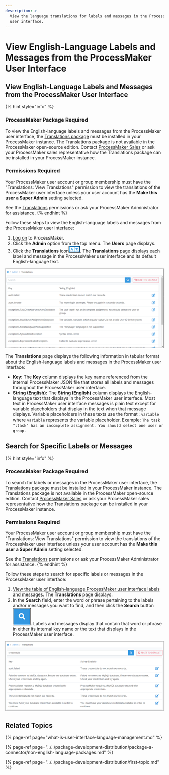 ```yaml
---
description: >-
  View the language translations for labels and messages in the ProcessMaker
  user interface.
---
```


# View English-Language Labels and Messages from the ProcessMaker User Interface

## View English-Language Labels and Messages from the ProcessMaker User Interface

{% hint style="info" %}
### ProcessMaker Package Required

To view the English-language labels and messages from the ProcessMaker user interface, the [Translations package](../../package-development-distribution/package-a-connector/non-english-language-packages.md) must be installed in your ProcessMaker instance. The Translations package is not available in the ProcessMaker open-source edition. Contact [ProcessMaker Sales](mailto:sales@processmaker.com) or ask your ProcessMaker sales representative how the Translations package can be installed in your ProcessMaker instance.

### Permissions Required

Your ProcessMaker user account or group membership must have the "Translations: View Translations" permission to view the translations of the ProcessMaker user interface unless your user account has the **Make this user a Super Admin** setting selected.

See the [Translations](../permission-descriptions-for-users-and-groups.md#translations) permissions or ask your ProcessMaker Administrator for assistance.
{% endhint %}

Follow these steps to view the English-language labels and messages from the ProcessMaker user interface:

1. [Log on](../../using-processmaker/log-in.md#log-in) to ProcessMaker.
2. Click the **Admin** option from the top menu. The **Users** page displays.
3. Click the **Translations** icon![](../../.gitbook/assets/translations-icon-admin.png). The **Translations** page displays each label and message in the ProcessMaker user interface and its default English-language text.

![Translations page](../../.gitbook/assets/translations-page-admin.png)

The **Translations** page displays the following information in tabular format about the English-language labels and messages in the ProcessMaker user interface:

* **Key:** The **Key** column displays the key name referenced from the internal ProcessMaker JSON file that stores all labels and messages throughout the ProcessMaker user interface.
* **String \(English\):** The **String \(English\)** column displays the English-language text that displays in the ProcessMaker user interface. Most text in ProcessMaker user interface messages is plain text except for variable placeholders that display in the text when that message displays. Variable placeholders in these texts use the format `:variable` where `variable` represents the variable placeholder. Example: `The task ":task" has an incomplete assignment. You should select one user or group.`

## Search for Specific Labels or Messages

{% hint style="info" %}
### ProcessMaker Package Required

To search for labels or messages in the ProcessMaker user interface, the [Translations package](../../package-development-distribution/package-a-connector/non-english-language-packages.md) must be installed in your ProcessMaker instance. The Translations package is not available in the ProcessMaker open-source edition. Contact [ProcessMaker Sales](mailto:sales@processmaker.com) or ask your ProcessMaker sales representative how the Translations package can be installed in your ProcessMaker instance.

### Permissions Required

Your ProcessMaker user account or group membership must have the "Translations: View Translations" permission to view the translations of the ProcessMaker user interface unless your user account has the **Make this user a Super Admin** setting selected.

See the [Translations](../permission-descriptions-for-users-and-groups.md#translations) permissions or ask your ProcessMaker Administrator for assistance.
{% endhint %}

Follow these steps to search for specific labels or messages in the ProcessMaker user interface:

1. [View the table of English-language ProcessMaker user interface labels and messages](view-english-language-labels-and-messages-from-the-processmaker-user-interface.md#view-english-language-labels-and-messages-from-the-processmaker-user-interface). The **Translations** page displays.
2. In the **Search** field, enter the word or phrase pertaining to the labels and/or messages you want to find, and then click the **Search** button![](../../.gitbook/assets/request-task-search-button.png). Labels and messages display that contain that word or phrase in either its internal key name or the text that displays in the ProcessMaker user interface.

![Searching for all ProcessMaker user interface labels and messages that match a word or phase](../../.gitbook/assets/translations-search-admin.png)

## Related Topics

{% page-ref page="what-is-user-interface-language-management.md" %}

{% page-ref page="../../package-development-distribution/package-a-connector/non-english-language-packages.md" %}

{% page-ref page="../../package-development-distribution/first-topic.md" %}

